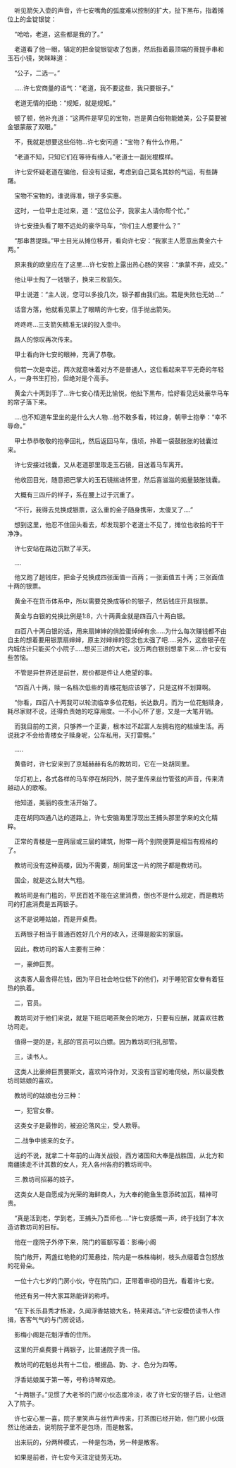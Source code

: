     听见箭矢入壶的声音，许七安嘴角的弧度难以控制的扩大，扯下黑布，指着摊位上的金锭银锭：

    “哈哈，老道，这些都是我的了。”

    老道看了他一眼，镇定的把金锭银锭收了包裹，然后指着最顶端的菩提手串和玉石小镜，笑眯眯道：

    “公子，二选一。”

    .....许七安商量的语气：“老道，我不要这些，我只要银子。”

    老道无情的拒绝：“规矩，就是规矩。”

    顿了顿，他补充道：“这两件是罕见的宝物，岂是黄白俗物能媲美，公子莫要被金银蒙蔽了双眼。”

    不，我就是想要这些俗物...许七安问道：“宝物？有什么作用。”

    “老道不知，只知它们在等待有缘人。”老道士一副光棍模样。

    许七安怀疑老道在骗他，但没有证据，考虑到自己莫名其妙的气运，有些踌躇。

    宝物不宝物的，谁说得准，银子多实惠。

    这时，一位甲士走过来，道：“这位公子，我家主人请你帮个忙。”

    许七安扭头看了眼不远处的豪华马车，“你们主人想要什么？”

    “那串菩提珠。”甲士目光从摊位移开，看向许七安：“我家主人愿意出黄金六十两。”

    原来我的欧皇应在了这里....许七安脸上露出热心肠的笑容：“承蒙不弃，成交。”

    他让甲士掏了一钱银子，换来三枚箭矢。

    甲士说道：“主人说，您可以多投几次，银子都由我们出。若是失败也无妨....”

    话音方落，他就看见蒙上了眼睛的许七安，信手抛出箭矢。

    咚咚咚...三支箭矢精准无误的投入壶中。

    路人的惊叹再次传来。

    甲士看向许七安的眼神，充满了恭敬。

    倘若一次是幸运，两次就意味着对方不是普通人，这位看起来平平无奇的年轻人，一身书生打扮，但绝对是个高手。

    黄金六十两到手了...许七安心情无比愉悦，他扯下黑布，恰好看见远处豪华马车的帘子落下来。

    ....也不知道车里坐的是什么大人物...他不敢多看，转过身，朝甲士抱拳：“幸不辱命。”

    甲士恭恭敬敬的抱拳回礼，然后返回马车，俄顷，拎着一袋鼓胀胀的钱囊过来。

    许七安接过钱囊，又从老道那里取走玉石镜，目送着马车离开。

    他收回目光，随意把巴掌大的玉石镜揣进怀里，然后喜滋滋的掂量鼓胀钱囊。

    大概有三四斤的样子，系在腰上过于沉重了。

    “不行，我得去兑换成银票，这么重的金子随身携带，太傻叉了....”

    想到这里，他忍不住回头看去，却发现那个老道士不见了，摊位也收拾的干干净净。

    许七安站在路边沉默了半天。

    ....

    他又跑了趟钱庄，把金子兑换成四张面值一百两；一张面值五十两；三张面值十两的银票。

    黄金不在货币体系中，所以需要兑换成等价的银子，然后钱庄开具银票。

    黄金与白银的兑换比例是1:8，六十两黄金就是四百八十两白银。

    四百八十两白银的话，用来扇婶婶的俏脸蛋绰绰有余.....为什么每次赚钱都不由自主的想着要用银票扇婶婶，原主对婶婶的怨念也太强了吧.....另外，这些银子在内城估计只能买个小院子.....想买三进的大宅，没万两白银别想拿下来....许七安有些苦恼。

    不管是异世界还是前世，房价都是件让人绝望的事。

    “四百八十两，赎一名档次低些的青楼花魁应该够了，只是这样不划算啊。

    “你看，四百八十两我可以轮流临幸多位花魁，长达数月。而为一位花魁赎身，耗尽家财不说，还得负责她的吃穿用度。一不小心怀了崽，又是一大笔开销。

    而我目前的工资，只够养一个正妻，根本过不起富人左拥右抱的枯燥生活。再说我才不会给青楼女子赎身呢，公车私用，天打雷劈。”

    .....

    黄昏时，许七安来到了京城赫赫有名的教坊司，它在一处胡同里。

    华灯初上，各式各样的马车停在胡同外，院子里传来丝竹管弦的声音，传来清越动人的歌喉。

    他知道，美丽的夜生活开始了。

    走在胡同四通八达的道路上，许七安脑海里浮现出王捕头那里学来的文化精粹。

    正常的青楼是一座两层或三层的建筑，附带一两个别院便算是相当有规格的了。

    教坊司没有这种高楼，因为不需要，胡同里这一片的院子都是教坊司。

    国企，就是这么财大气粗。

    教坊司是有门槛的，平民百姓不能在这里消费，倒也不是什么规定，而是教坊司的打底消费是五两银子。

    这不是说睡姑娘，而是开桌费。

    五两银子相当于普通百姓好几个月的收入，还得是殷实的家庭。

    因此，教坊司的客人主要有三种：

    一，豪绅巨贾。

    这类客人最舍得花钱，因为平日社会地位低下的他们，对于睡犯官女眷有着狂热的执着。

    二，官员。

    教坊司对于他们来说，就是下班后喝茶聚会的地方，只要有应酬，就喜欢往教坊司走。

    值得一提的是，礼部的官员可以白嫖。因为教坊司归礼部管。

    三，读书人。

    这类人比豪绅巨贾要斯文，喜欢吟诗作对，又没有当官的难伺候，所以最受教坊司姑娘的喜欢。

    教坊司的姑娘也分三种：

    一，犯官女眷。

    这类女子是最惨的，被迫沦落风尘，受人欺辱。

    二.战争中掳来的女子。

    远的不说，就拿二十年前的山海关战役，西方诸国和大奉是战胜国，从北方和南疆掳走不计其数的女人，充入各州各府的教坊司中。

    三.教坊司招募的妓子。

    这类女人是自愿成为光荣的海鲜商人，为大奉的鲍鱼生意添砖加瓦，精神可贵。

    “真是活到老，学到老，王捕头乃吾师也....”许七安感慨一声，终于找到了本次造访教坊司的目标。

    他在一座院子外停下来，院门的匾额写着：影梅小阁

    院门敞开，两盏红艳艳的灯笼悬挂，院内是一株株梅树，枝头点缀着含包怒放的花骨朵。

    一位十六七岁的门房小伙，守在院门口，正带着审视的目光，看着许七安。

    他还有另一种大家耳熟能详的称呼。

    “在下长乐县秀才杨凌，久闻浮香姑娘大名，特来拜访。”许七安模仿读书人作揖，客客气气的与门房说话。

    影梅小阁是花魁浮香的住所。

    这里的开桌费要十两银子，比普通院子贵一倍。

    教坊司的花魁总共有十二位，根据品、韵、才、色分为四等。

    浮香姑娘属于第一等，号称诗琴双绝。

    “十两银子。”见惯了大老爷的门房小伙态度冷淡，收了许七安的银子后，让他进入了院子。

    许七安心里一喜，院子里笑声与丝竹声传来，打茶围已经开始，但门房小伙既然让他进去，说明院子里不是包场，而是散客。

    出来玩的，分两种模式，一种是包场，另一种是散客。

    如果是前者，许七安今天注定徒劳无功。